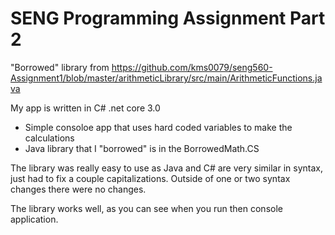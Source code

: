 # SENG Programming Assignment Part 2


"Borrowed" library from https://github.com/kms0079/seng560-Assignment1/blob/master/arithmeticLibrary/src/main/ArithmeticFunctions.java

My app is written in C# .net core 3.0

- Simple consoloe app that uses hard coded variables to make the calculations
- Java library that I "borrowed" is in the BorrowedMath.CS

The library was really easy to use as Java and C# are very similar in syntax, just had to fix a couple capitalizations.
Outside of one or two syntax changes there were no changes.

The library works well, as you can see when you run then console application.
 
